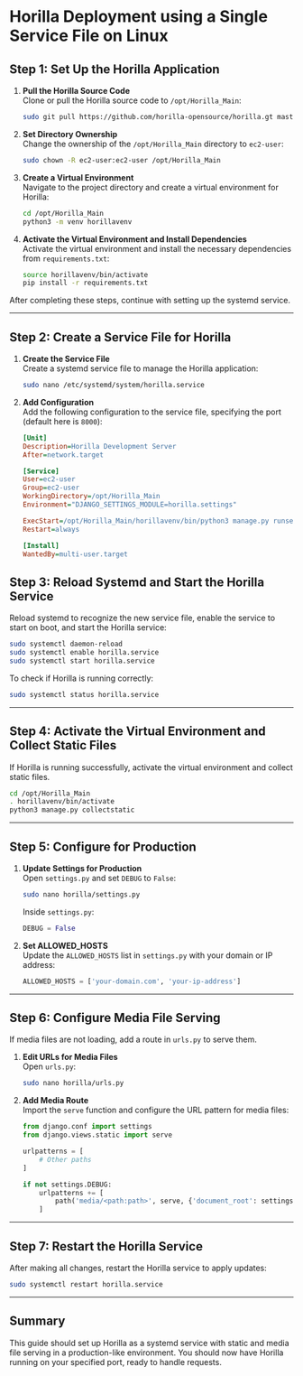 
# Horilla Deployment using a Single Service File on Linux

## Step 1: Set Up the Horilla Application

1. **Pull the Horilla Source Code**  
   Clone or pull the Horilla source code to `/opt/Horilla_Main`:

   ```bash
   sudo git pull https://github.com/horilla-opensource/horilla.gt master
   ```

2. **Set Directory Ownership**  
   Change the ownership of the `/opt/Horilla_Main` directory to `ec2-user`:

   ```bash
   sudo chown -R ec2-user:ec2-user /opt/Horilla_Main
   ```

3. **Create a Virtual Environment**  
   Navigate to the project directory and create a virtual environment for Horilla:

   ```bash
   cd /opt/Horilla_Main
   python3 -m venv horillavenv
   ```

4. **Activate the Virtual Environment and Install Dependencies**  
   Activate the virtual environment and install the necessary dependencies from `requirements.txt`:

   ```bash
   source horillavenv/bin/activate
   pip install -r requirements.txt
   ```

After completing these steps, continue with setting up the systemd service.

---

## Step 2: Create a Service File for Horilla

1. **Create the Service File**  
   Create a systemd service file to manage the Horilla application:

   ```bash
   sudo nano /etc/systemd/system/horilla.service
   ```

2. **Add Configuration**  
   Add the following configuration to the service file, specifying the port (default here is `8000`):

   ```ini
   [Unit]
   Description=Horilla Development Server
   After=network.target

   [Service]
   User=ec2-user
   Group=ec2-user
   WorkingDirectory=/opt/Horilla_Main
   Environment="DJANGO_SETTINGS_MODULE=horilla.settings"

   ExecStart=/opt/Horilla_Main/horillavenv/bin/python3 manage.py runserver 0.0.0.0:8000
   Restart=always

   [Install]
   WantedBy=multi-user.target
   ```

## Step 3: Reload Systemd and Start the Horilla Service

Reload systemd to recognize the new service file, enable the service to start on boot, and start the Horilla service:

```bash
sudo systemctl daemon-reload
sudo systemctl enable horilla.service
sudo systemctl start horilla.service
```

To check if Horilla is running correctly:

```bash
sudo systemctl status horilla.service
```

---

## Step 4: Activate the Virtual Environment and Collect Static Files

If Horilla is running successfully, activate the virtual environment and collect static files.

```bash
cd /opt/Horilla_Main
. horillavenv/bin/activate
python3 manage.py collectstatic
```

---

## Step 5: Configure for Production

1. **Update Settings for Production**  
   Open `settings.py` and set `DEBUG` to `False`:

   ```bash
   sudo nano horilla/settings.py
   ```

   Inside `settings.py`:

   ```python
   DEBUG = False
   ```

2. **Set ALLOWED_HOSTS**  
   Update the `ALLOWED_HOSTS` list in `settings.py` with your domain or IP address:

   ```python
   ALLOWED_HOSTS = ['your-domain.com', 'your-ip-address']
   ```

---

## Step 6: Configure Media File Serving

If media files are not loading, add a route in `urls.py` to serve them.

1. **Edit URLs for Media Files**  
   Open `urls.py`:

   ```bash
   sudo nano horilla/urls.py
   ```

2. **Add Media Route**  
   Import the `serve` function and configure the URL pattern for media files:

   ```python
   from django.conf import settings
   from django.views.static import serve

   urlpatterns = [
       # Other paths
   ]

   if not settings.DEBUG:
       urlpatterns += [
           path('media/<path:path>', serve, {'document_root': settings.MEDIA_ROOT}),
       ]
   ```

---

## Step 7: Restart the Horilla Service

After making all changes, restart the Horilla service to apply updates:

```bash
sudo systemctl restart horilla.service
```

---

## Summary

This guide should set up Horilla as a systemd service with static and media file serving in a production-like environment. You should now have Horilla running on your specified port, ready to handle requests.

